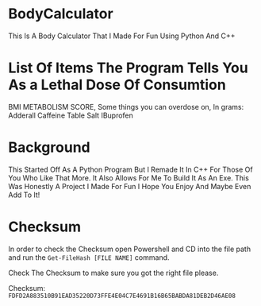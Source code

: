 # BodyCalculator

This Is A Body Calculator That I Made For Fun Using Python And C++

# List Of Items The Program Tells You As a Lethal Dose Of Consumtion

BMI 
METABOLISM SCORE,
Some things you can overdose on, In grams:
Adderall
Caffeine
Table Salt
IBuprofen

# Background

This Started Off As A Python Program But I Remade It In C++ For Those Of You Who Like That More. It Also Allows For Me To Build It As An Exe.
This Was Honestly A Project I Made For Fun I Hope You Enjoy And Maybe Even Add To It!

# Checksum
In order to check the Checksum open Powershell and CD into the file path and run the `Get-FileHash [FILE NAME]` command.

Check The Checksum to make sure you got the right file please.

Checksum: `FDFD2A883510B91EAD35220D73FFE4E04C7E4691B16B65BABDA81DEB2D46AE08`
